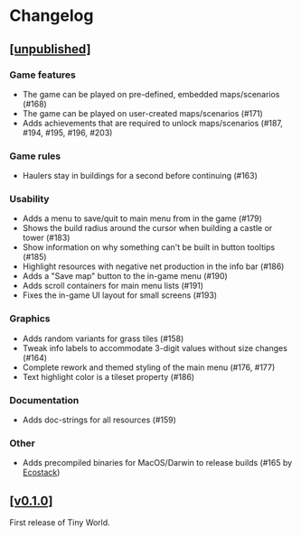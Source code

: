# Changelog

## [[unpublished]](https://github.com/mlange-42/tiny-world/compare/v0.1.0...main)

### Game features

* The game can be played on pre-defined, embedded maps/scenarios (#168)
* The game can be played on user-created maps/scenarios (#171)
* Adds achievements that are required to unlock maps/scenarios (#187, #194, #195, #196, #203)

### Game rules

* Haulers stay in buildings for a second before continuing (#163)

### Usability

* Adds a menu to save/quit to main menu from in the game (#179)
* Shows the build radius around the cursor when building a castle or tower (#183)
* Show information on why something can't be built in button tooltips (#185)
* Highlight resources with negative net production in the info bar (#186)
* Adds a "Save map" button to the in-game menu (#190)
* Adds scroll containers for main menu lists (#191)
* Fixes the in-game UI layout for small screens (#193)

### Graphics

* Adds random variants for grass tiles (#158)
* Tweak info labels to accommodate 3-digit values without size changes (#164)
* Complete rework and themed styling of the main menu (#176, #177)
* Text highlight color is a tileset property (#186)

### Documentation

* Adds doc-strings for all resources (#159)

### Other

* Adds precompiled binaries for MacOS/Darwin to release builds (#165 by [Ecostack](https://github.com/Ecostack))

## [[v0.1.0]](https://github.com/mlange-42/tiny-world/tree/v0.1.0)

First release of Tiny World.